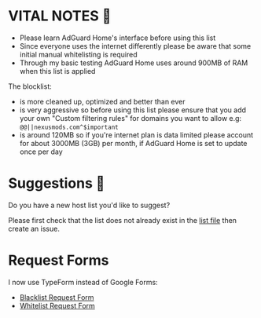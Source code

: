 # VITAL NOTES 👀

* Please learn AdGuard Home's interface before using this list
* Since everyone uses the internet differently please be aware that some initial
manual whitelisting is required
* Through my basic testing AdGuard Home uses around 900MB of RAM when this list is applied

The blocklist:
* is more cleaned up, optimized and better than ever
* is very aggressive so before using this list please ensure that you add your own
"Custom filtering rules" for domains you want to allow
e.g: `@@||nexusmods.com^$important`
* is around 120MB so if you're internet plan is data limited please account for
about 3000MB (3GB) per month, if AdGuard Home is set to update once per day

# Suggestions 📌

Do you have a new host list you'd like to suggest?

Please first check that the list does not already exist in the
[list file](https://raw.githubusercontent.com/hl2guide/Filterlist-for-AdGuard/master/filter_list_URLs.txt)
then create an issue.

# Request Forms

I now use TypeForm instead of Google Forms:

* [Blacklist Request Form](https://894zsr7opoy.typeform.com/to/ZnbAtIr1)
* [Whitelist Request Form](https://894zsr7opoy.typeform.com/to/JT5K0ezB)
